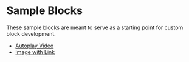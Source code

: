 # Sample Blocks

These sample blocks are meant to serve as a starting point for custom block development. 

- [Autoplay Video](autoplay-video/)
- [Image with Link](image-with-link/)
